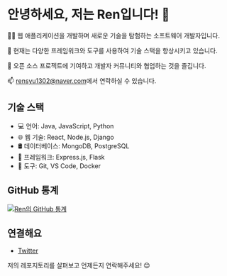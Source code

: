 # 안녕하세요, 저는 Ren입니다! 👋

👨‍💻 웹 애플리케이션을 개발하며 새로운 기술을 탐험하는 소프트웨어 개발자입니다.

🌱 현재는 다양한 프레임워크와 도구를 사용하여 기술 스택을 향상시키고 있습니다.

🚀 오픈 소스 프로젝트에 기여하고 개발자 커뮤니티와 협업하는 것을 즐깁니다.

📫 [rensyu1302@naver.com](mailto:ren@example.com)에서 연락하실 수 있습니다.

## 기술 스택

- 💻 언어: Java, JavaScript, Python
- 🌐 웹 기술: React, Node.js, Django
- 🛢️ 데이터베이스: MongoDB, PostgreSQL
- 🚀 프레임워크: Express.js, Flask
- 🔧 도구: Git, VS Code, Docker

## GitHub 통계

[![Ren의 GitHub 통계](https://github-readme-stats.vercel.app/api?username=ren1302&show_icons=true&theme=radical)](https://github.com/ren1302)

## 연결해요

- [Twitter](https://twitter.com/ren_example)

저의 레포지토리를 살펴보고 언제든지 연락해주세요! 😊
